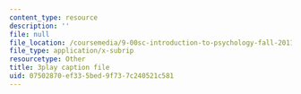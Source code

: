 ```yaml
---
content_type: resource
description: ''
file: null
file_location: /coursemedia/9-00sc-introduction-to-psychology-fall-2011/07502870ef335bed9f737c240521c581_2fbrl6WoIyo.vtt
file_type: application/x-subrip
resourcetype: Other
title: 3play caption file
uid: 07502870-ef33-5bed-9f73-7c240521c581
---
```

